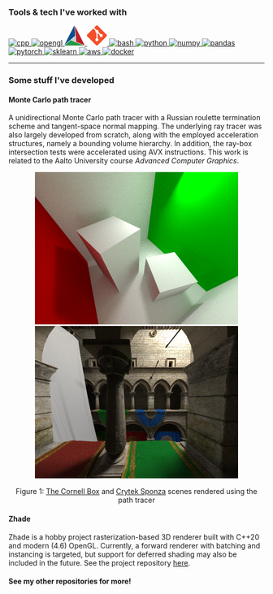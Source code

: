 <h3>Tools & tech I've worked with</h3>
<p align="left">
  <a target="_blank" href="https://isocpp.org" rel="noreferrer">
    <img src="https://upload.wikimedia.org/wikipedia/commons/1/18/ISO_C%2B%2B_Logo.svg" alt="cpp" width="35.58" height="40"/>
  </a>
  <a href="https://www.opengl.org" target="_blank" rel="noreferrer">
    <img src="https://upload.wikimedia.org/wikipedia/commons/2/21/OpenGL_logo.svg" alt="opengl" width="96.6" height="40"/>
  </a>
  <a href="https://cmake.org" target="_blank" rel="noreferrer">
    <img src="https://raw.githubusercontent.com/devicons/devicon/master/icons/cmake/cmake-original.svg" alt="cmake" width="40" height="40"/>
  </a>
  <a href="https://git-scm.com/" target="_blank" rel="noreferrer">
    <img src="https://raw.githubusercontent.com/devicons/devicon/master/icons/git/git-original.svg" alt="git" width="40" height="40"/>
  </a>
  <a href="https://www.gnu.org/software/bash" target="_blank" rel="noreferrer">
    <img src="https://www.vectorlogo.zone/logos/gnu_bash/gnu_bash-icon.svg" alt="bash" width="40" height="40"/>
  </a>
  <a href="https://www.python.org" target="_blank" rel="noreferrer">
    <img src="https://upload.wikimedia.org/wikipedia/commons/c/c3/Python-logo-notext.svg" alt="python" width="40" height="40"/>
  </a>
  <a href="https://numpy.org" target="_blank" rel="noreferrer">
    <img src="https://numpy.org/images/logo.svg" alt="numpy" width="40" height="40"/>
  </a>
  <a href="https://pandas.pydata.org" target="_blank" rel="noreferrer">
    <img src="https://upload.wikimedia.org/wikipedia/commons/2/22/Pandas_mark.svg" alt="pandas" width="29.98" height="40"/>
  </a>
  <a href="https://pytorch.org" target="_blank" rel="noreferrer">
    <img src="https://www.vectorlogo.zone/logos/pytorch/pytorch-icon.svg" alt="pytorch" width="40" height="40"/>
  </a>
  <a href="https://scikit-learn.org" target="_blank" rel="noreferrer">
    <img src="https://upload.wikimedia.org/wikipedia/commons/0/05/Scikit_learn_logo_small.svg" alt="sklearn" width="40" height="40"/>
  </a>
  <a href="https://aws.amazon.com" target="_blank" rel="noreferrer">
    <img src="https://upload.wikimedia.org/wikipedia/commons/9/93/Amazon_Web_Services_Logo.svg" alt="aws" width="40" height="40"/>
  </a>
  <a href="https://www.docker.com" target="_blank" rel="noreferrer">
    <img src="https://www.docker.com/wp-content/uploads/2022/03/vertical-logo-monochromatic.png" alt="docker" width="46.71" height="40"/>
  </a>
</p>

----

<h3>Some stuff I've developed</h3>

<h4>Monte Carlo path tracer</h4>

A unidirectional Monte Carlo path tracer with a Russian roulette termination scheme and tangent-space normal mapping. The underlying ray tracer was also largely developed from scratch, along with the employed acceleration structures, namely a bounding volume hierarchy. In addition, the ray-box intersection tests were accelerated using AVX instructions. This work is related to the Aalto University course *Advanced Computer Graphics*.
<p align="center">
  <img src="img/cornell-box.png" alt="cornell" height="300"/>
  <img src="img/crytek-sponza.png" alt="crytek-sponza" height="300">
</p>
<p align="center">
Figure 1: <a href="http://www.graphics.cornell.edu/online/box/">The Cornell Box</a> and <a href="https://www.cryengine.com/marketplace/product/crytek/sponza-sample-scene">Crytek Sponza</a> scenes rendered using the path tracer
</p>

<h4>Zhade</h4>

Zhade is a hobby project rasterization-based 3D renderer built with C++20 and modern (4.6) OpenGL. Currently, a forward renderer with batching and instancing is targeted, but support for deferred shading may also be included in the future. See the project repository [here](https://github.com/tatutimonen/Zhade).

<h4>See my other repositories for more!</h4>
